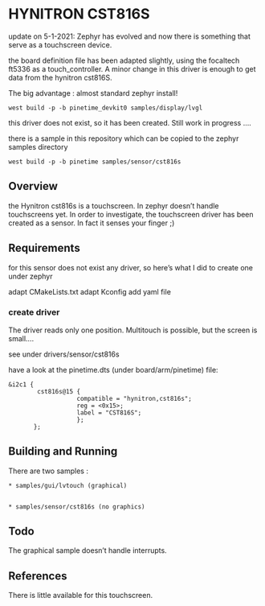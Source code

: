 # HYNITRON CST816S

update on 5-1-2021:
Zephyr has evolved and now there is something that serve as a touchscreen device.

the board definition file has been adapted slightly, using the focaltech ft5336 as a touch_controller. A minor change in this driver is enough to get data from the hynitron cst816S.

The big advantage : almost standard zephyr install!

```
west build -p -b pinetime_devkit0 samples/display/lvgl
```

this driver does not exist, so it has been created.
Still work in progress ….

there is a sample in this repository which can be copied to the zephyr samples directory

```
west build -p -b pinetime samples/sensor/cst816s
```

## Overview

the Hynitron cst816s is a touchscreen.
In zephyr doesn’t handle touchscreens yet.
In order to investigate, the touchscreen driver has been created as a sensor.
In fact it senses your finger ;)

## Requirements

for this sensor does not exist any driver, so here’s what I did to create one under zephyr

adapt CMakeLists.txt
adapt Kconfig
add yaml file

### create driver

The driver reads only one position.
Multitouch is possible, but the screen is small….

see under drivers/sensor/cst816s

have a look at the pinetime.dts (under board/arm/pinetime) file:

```
&i2c1 {
        cst816s@15 {
                   compatible = "hynitron,cst816s";
                   reg = <0x15>;
                   label = "CST816S";
                   };
       };
```

## Building and Running

There are two samples :

    
    * samples/gui/lvtouch (graphical)


    * samples/sensor/cst816s (no graphics)

## Todo

The graphical sample doesn’t handle interrupts.

## References

There is little available for this touchscreen.
